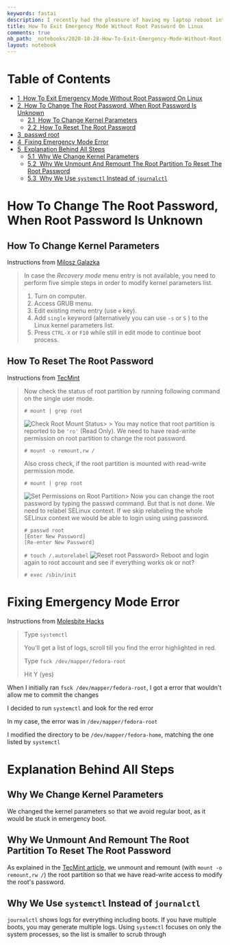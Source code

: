 ```yaml
---
keywords: fastai
description: I recently had the pleasure of having my laptop reboot into emergency mode after I hard powered it off. The passwords I tried did not work nor could not remember my root password. Hopefully this guide will be helpful for me in the future or for any poor soul who is locked out of emergency mode.
title: How To Exit Emergency Mode Without Root Password On Linux
comments: true
nb_path: _notebooks/2020-10-28-How-To-Exit-Emergency-Mode-Without-Root-Password-On-Linux.ipynb
layout: notebook
---
```


<!--
#################################################
### THIS FILE WAS AUTOGENERATED! DO NOT EDIT! ###
#################################################
# file to edit: _notebooks/2020-10-28-How-To-Exit-Emergency-Mode-Without-Root-Password-On-Linux.ipynb
-->

<div class="container" id="notebook-container">
        
<div class="cell border-box-sizing text_cell rendered"><div class="inner_cell">
<div class="text_cell_render border-box-sizing rendered_html">
<p><h1>Table of Contents<span class="tocSkip"></span></h1></p>
<div class="toc"><ul class="toc-item"><li><span><a href="#How-To-Exit-Emergency-Mode-Without-Root-Password-On-Linux" data-toc-modified-id="How-To-Exit-Emergency-Mode-Without-Root-Password-On-Linux-1"><span class="toc-item-num">1&nbsp;&nbsp;</span>How To Exit Emergency Mode Without Root Password On Linux</a></span></li><li><span><a href="#How-To-Change-The-Root-Password,-When-Root-Password-Is-Unknown" data-toc-modified-id="How-To-Change-The-Root-Password,-When-Root-Password-Is-Unknown-2"><span class="toc-item-num">2&nbsp;&nbsp;</span>How To Change The Root Password, When Root Password Is Unknown</a></span><ul class="toc-item"><li><span><a href="#How-To-Change-Kernel-Parameters" data-toc-modified-id="How-To-Change-Kernel-Parameters-2.1"><span class="toc-item-num">2.1&nbsp;&nbsp;</span>How To Change Kernel Parameters</a></span></li><li><span><a href="#How-To-Reset-The-Root-Password" data-toc-modified-id="How-To-Reset-The-Root-Password-2.2"><span class="toc-item-num">2.2&nbsp;&nbsp;</span>How To Reset The Root Password</a></span></li></ul></li><li><span><a href="#passwd-root" data-toc-modified-id="passwd-root-3"><span class="toc-item-num">3&nbsp;&nbsp;</span>passwd root</a></span></li><li><span><a href="#Fixing-Emergency-Mode-Error" data-toc-modified-id="Fixing-Emergency-Mode-Error-4"><span class="toc-item-num">4&nbsp;&nbsp;</span>Fixing Emergency Mode Error</a></span></li><li><span><a href="#Explanation-Behind-All-Steps" data-toc-modified-id="Explanation-Behind-All-Steps-5"><span class="toc-item-num">5&nbsp;&nbsp;</span>Explanation Behind All Steps</a></span><ul class="toc-item"><li><span><a href="#Why-We-Change-Kernel-Parameters" data-toc-modified-id="Why-We-Change-Kernel-Parameters-5.1"><span class="toc-item-num">5.1&nbsp;&nbsp;</span>Why We Change Kernel Parameters</a></span></li><li><span><a href="#Why-We-Unmount-And-Remount-The-Root-Partition-To-Reset-The-Root-Password" data-toc-modified-id="Why-We-Unmount-And-Remount-The-Root-Partition-To-Reset-The-Root-Password-5.2"><span class="toc-item-num">5.2&nbsp;&nbsp;</span>Why We Unmount And Remount The Root Partition To Reset The Root Password</a></span></li><li><span><a href="#Why-We-Use-systemctl-Instead-of-journalctl" data-toc-modified-id="Why-We-Use-systemctl-Instead-of-journalctl-5.3"><span class="toc-item-num">5.3&nbsp;&nbsp;</span>Why We Use <code>systemctl</code> Instead of <code>journalctl</code></a></span></li></ul></li></ul></div>
</div>
</div>
</div>
<div class="cell border-box-sizing text_cell rendered"><div class="inner_cell">
<div class="text_cell_render border-box-sizing rendered_html">
<h1 id="How-To-Change-The-Root-Password,-When-Root-Password-Is-Unknown">How To Change The Root Password, When Root Password Is Unknown<a class="anchor-link" href="#How-To-Change-The-Root-Password,-When-Root-Password-Is-Unknown"> </a></h1><h2 id="How-To-Change-Kernel-Parameters">How To Change Kernel Parameters<a class="anchor-link" href="#How-To-Change-Kernel-Parameters"> </a></h2><p>Instructions from 
<a href="https://blog.sleeplessbeastie.eu/2014/05/01/how-to-access-single-user-mode-without-password/">Milosz Galazka</a></p>
<blockquote><p>In case the <em>Recovery mode</em>  menu entry is not available, you need to perform five simple steps in order to modify kernel parameters list.</p>
<ol>
<li>Turn on computer.</li>
<li>Access GRUB menu.</li>
<li>Edit existing menu entry (use  <code>e</code>  key).</li>
<li>Add  <code>single</code>  keyword (alternatively you can use  <code>-s</code>  or  <code>S</code> ) to the Linux kernel parameters list.</li>
<li>Press  <code>CTRL-X</code>  or  <code>F10</code>  while still in edit mode to continue boot process.</li>
</ol>
</blockquote>

</div>
</div>
</div>
<div class="cell border-box-sizing text_cell rendered"><div class="inner_cell">
<div class="text_cell_render border-box-sizing rendered_html">
<h2 id="How-To-Reset-The-Root-Password">How To Reset The Root Password<a class="anchor-link" href="#How-To-Reset-The-Root-Password"> </a></h2><p>Instructions from 
<a href="https://blog.sleeplessbeastie.eu/2014/05/01/how-to-access-single-user-mode-without-password/">TecMint</a></p>
<blockquote><p>Now check the status of root partition by running following command on the single user mode.</p>

<pre><code># mount | grep root</code></pre>
<p><img src="https://www.tecmint.com/wp-content/uploads/2015/03/Check-Root-Mount-Status.png" alt="Check Root Mount Status">&gt; &gt; You may notice that root partition is reported to be <code>'ro'</code> (Read Only). We need to have read-write permission on root partition to change the root password.</p>

<pre><code># mount -o remount,rw /</code></pre>
<p>Also cross check, if the root partition is mounted with read-write permission mode.</p>

<pre><code># mount | grep root</code></pre>
<p><img src="https://www.tecmint.com/wp-content/uploads/2015/03/Set-Read-Write-Permission-on-Root-Partition.png" alt="Set Permissions on Root Partition">&gt; Now you can change the root password by typing the passwd command. But that is not done. We need to relabel SELinux context. If we skip relabeling the whole SELinux context we would be able to login using using password.</p>

<pre><code># passwd root
[Enter New Password]
[Re-enter New Password]</code></pre>
<p><code># touch /.autorelabel</code>
<img src="https://www.tecmint.com/wp-content/uploads/2015/03/Reset-root-Password.png" alt="Reset root Password">&gt; Reboot and login again to root account and see if everything works ok or not?</p>
<p><code># exec /sbin/init</code></p>
</blockquote>

</div>
</div>
</div>
<div class="cell border-box-sizing text_cell rendered"><div class="inner_cell">
<div class="text_cell_render border-box-sizing rendered_html">
<h1 id="Fixing-Emergency-Mode-Error">Fixing Emergency Mode Error<a class="anchor-link" href="#Fixing-Emergency-Mode-Error"> </a></h1><p>Instructions from
<a href="https://www.youtube.com/watch?v=u42IpZU5ipQ"> Molesbite Hacks</a></p>
<blockquote><p>Type <code>systemctl</code></p>
<p>You'll get a list of logs, scroll till you find the error highlighted in red.</p>
<p>Type <code>fsck /dev/mapper/fedora-root</code></p>
<p>Hit Y (yes)</p>
</blockquote>
<p>When I initially ran <code>fsck /dev/mapper/fedora-root</code>, I got a error that wouldn't allow me to commit the changes</p>
<p>I decided to run <code>systemctl</code> and look for the red error</p>
<p>In my case, the error was in <code>/dev/mapper/fedora-root</code></p>
<p>I modified the directory to be <code>/dev/mapper/fedora-home</code>, matching the one listed by <code>systemctl</code></p>

</div>
</div>
</div>
<div class="cell border-box-sizing text_cell rendered"><div class="inner_cell">
<div class="text_cell_render border-box-sizing rendered_html">
<h1 id="Explanation-Behind-All-Steps">Explanation Behind All Steps<a class="anchor-link" href="#Explanation-Behind-All-Steps"> </a></h1>
</div>
</div>
</div>
<div class="cell border-box-sizing text_cell rendered"><div class="inner_cell">
<div class="text_cell_render border-box-sizing rendered_html">
<h2 id="Why-We-Change-Kernel-Parameters">Why We Change Kernel Parameters<a class="anchor-link" href="#Why-We-Change-Kernel-Parameters"> </a></h2><p>We changed the kernel parameters so that we avoid regular boot, as it would be stuck in emergency boot.</p>

</div>
</div>
</div>
<div class="cell border-box-sizing text_cell rendered"><div class="inner_cell">
<div class="text_cell_render border-box-sizing rendered_html">
<h2 id="Why-We-Unmount-And-Remount-The-Root-Partition-To-Reset-The-Root-Password">Why We Unmount And Remount The Root Partition To Reset The Root Password<a class="anchor-link" href="#Why-We-Unmount-And-Remount-The-Root-Partition-To-Reset-The-Root-Password"> </a></h2><p>As explained in the <a href="https://blog.sleeplessbeastie.eu/2014/05/01/how-to-access-single-user-mode-without-password/">TecMint article</a>, we unmount and remount (with <code>mount -o remount,rw /</code>) the root partition so that we have read-write access to modify the root's password.</p>

</div>
</div>
</div>
<div class="cell border-box-sizing text_cell rendered"><div class="inner_cell">
<div class="text_cell_render border-box-sizing rendered_html">
<h2 id="Why-We-Use-systemctl-Instead-of-journalctl">Why We Use <code>systemctl</code> Instead of <code>journalctl</code><a class="anchor-link" href="#Why-We-Use-systemctl-Instead-of-journalctl"> </a></h2><p><code>journalctl</code> shows logs for everything including boots. If you have multiple boots, you may generate multiple logs. Using <code>systemctl</code> focuses on only the system processes, so the list is smaller to scrub through</p>

</div>
</div>
</div>
</div>
 

